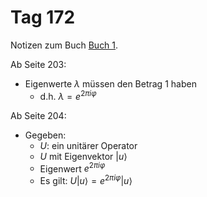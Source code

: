 # Tag 172

Notizen zum Buch [Buch 1](../Buch1.md).

Ab Seite 203:
* Eigenwerte $\lambda$ müssen den Betrag $1$ haben
  - d.h. $\lambda = e^{2\pi i \varphi}$

Ab Seite 204:
* Gegeben:
  - $U$: ein unitärer Operator
  - $U$ mit Eigenvektor $|u\rangle$
  - Eigenwert $e^{2\pi i \varphi}$
  - Es gilt: $U |u\rangle = e^{2\pi i \varphi} |u\rangle$
